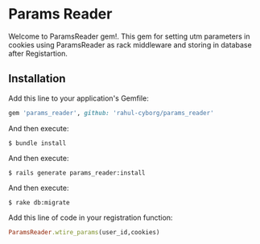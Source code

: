# Params Reader

Welcome to ParamsReader gem!. This gem for setting utm parameters in cookies using ParamsReader as rack middleware and storing in database after Registartion.


## Installation

Add this line to your application's Gemfile:

```ruby
gem 'params_reader', github: 'rahul-cyborg/params_reader'
```

And then execute:

    $ bundle install

And then execute:

    $ rails generate params_reader:install

And then execute:

    $ rake db:migrate

Add this line of code in your registration function:

```ruby
ParamsReader.wtire_params(user_id,cookies)
```



